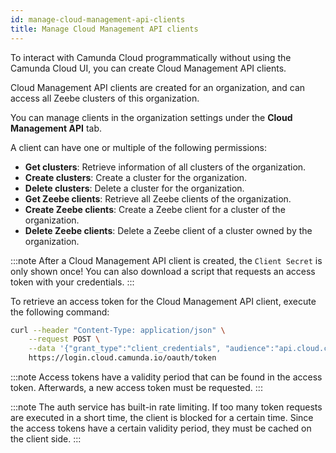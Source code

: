 ```yaml
---
id: manage-cloud-management-api-clients
title: Manage Cloud Management API clients
---
```


To interact with Camunda Cloud programmatically without using the Camunda Cloud UI, you can create Cloud Management API clients.

Cloud Management API clients are created for an organization, and can access all Zeebe clusters of this organization.

You can manage clients in the organization settings under the **Cloud Management API** tab.

A client can have one or multiple of the following permissions:

- **Get clusters**: Retrieve information of all clusters of the organization.
- **Create clusters**: Create a cluster for the organization.
- **Delete clusters**: Delete a cluster for the organization.
- **Get Zeebe clients**: Retrieve all Zeebe clients of the organization.
- **Create Zeebe clients**: Create a Zeebe client for a cluster of the organization.
- **Delete Zeebe clients**: Delete a Zeebe client of a cluster owned by the organization.

:::note
After a Cloud Management API client is created, the `Client Secret` is only shown once! You can also download a script that requests an access token with your credentials.
:::

To retrieve an access token for the Cloud Management API client, execute the following command:

```bash
curl --header "Content-Type: application/json" \
    --request POST \
    --data '{"grant_type":"client_credentials", "audience":"api.cloud.camunda.io", "client_id":"XXX", "client_secret":"YYY"}' \
    https://login.cloud.camunda.io/oauth/token
```

:::note
Access tokens have a validity period that can be found in the access token. Afterwards, a new access token must be requested.
:::

:::note
The auth service has built-in rate limiting. If too many token requests are executed in a short time, the client is blocked for a certain time. Since the access tokens have a certain validity period, they must be cached on the client side.
:::

